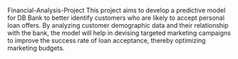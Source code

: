 Financial-Analysis-Project
This project aims to develop a predictive model for DB Bank to better identify customers who are likely to accept personal loan offers. By analyzing customer demographic data and their relationship with the bank, the model will help in devising targeted marketing campaigns to improve the success rate of loan acceptance, thereby optimizing marketing budgets.
